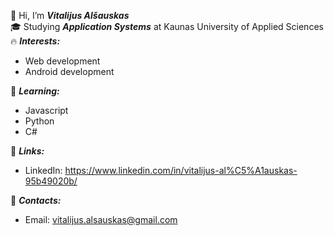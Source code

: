 👋 Hi, I’m ***Vitalijus Alšauskas***<br/>
🎓 Studying ***Application Systems*** at Kaunas University of Applied Sciences<br/>
🔥 ***Interests:***
- Web development
- Android development

🌱 ***Learning:***
- Javascript
- Python
- C#

💎 ***Links:***
- LinkedIn: https://www.linkedin.com/in/vitalijus-al%C5%A1auskas-95b49020b/

📮 ***Contacts:***
- Email: vitalijus.alsauskas@gmail.com
